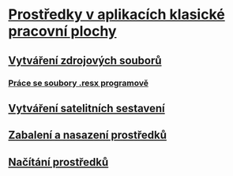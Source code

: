 # [Prostředky v aplikacích klasické pracovní plochy](index.md)
## [Vytváření zdrojových souborů](creating-resource-files-for-desktop-apps.md)
### [Práce se soubory .resx programově](working-with-resx-files-programmatically.md)
## [Vytváření satelitních sestavení](creating-satellite-assemblies-for-desktop-apps.md)
## [Zabalení a nasazení prostředků](packaging-and-deploying-resources-in-desktop-apps.md)
## [Načítání prostředků](retrieving-resources-in-desktop-apps.md)
